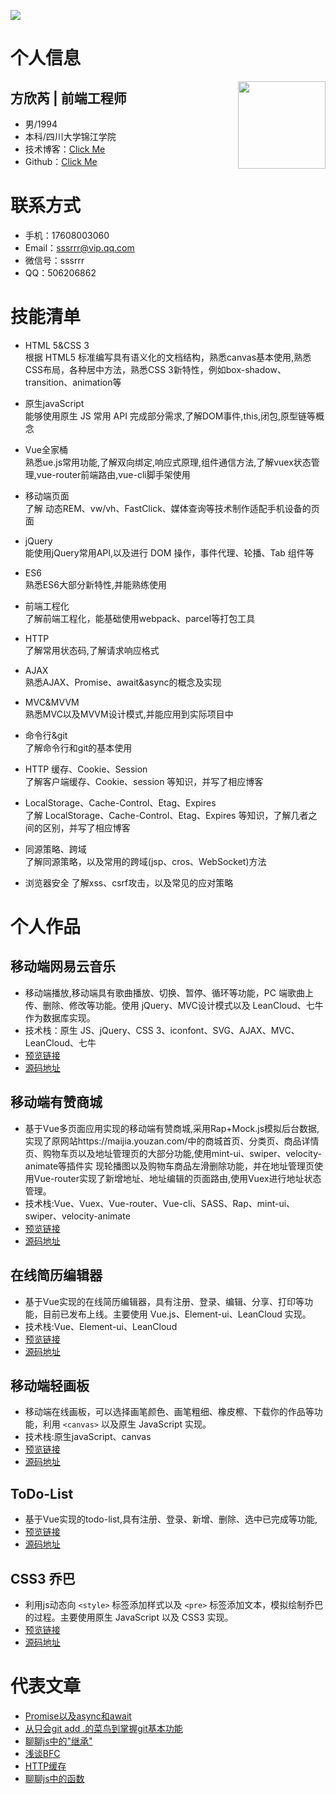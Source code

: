 ![](https://user-gold-cdn.xitu.io/2018/6/11/163edfd5ff4e4197?w=883&h=8&f=png&s=301)
# 个人信息
<img src='http://p9jshisuv.bkt.clouddn.com/18-6-10/76570526.jpg?imageView2/2/w/150' align='right' style=' width:140px;height:100 px'/>

 ## 方欣芮 | 前端工程师
 - 男/1994
 - 本科/四川大学锦江学院 
 - 技术博客：[Click Me](https://juejin.im/user/5a6fdfa1f265da3e33049d05/posts) 
 - Github：[Click Me](https://github.com/bibi941) 

# 联系方式

- 手机：17608003060
- Email：sssrrr@vip.qq.com
- 微信号：sssrrr
- QQ：506206862

# 技能清单
- HTML 5&CSS 3  
根据 HTML5 标准编写具有语义化的文档结构，熟悉canvas基本使用,熟悉CSS布局，各种居中方法，熟悉CSS 3新特性，例如box-shadow、transition、animation等

- 原生javaScript  
能够使用原生 JS 常用 API 完成部分需求,了解DOM事件,this,闭包,原型链等概念

- Vue全家桶  
熟悉ue.js常用功能,了解双向绑定,响应式原理,组件通信方法,了解vuex状态管理,vue-router前端路由,vue-cli脚手架使用

- 移动端页面  
了解 动态REM、vw/vh、FastClick、媒体查询等技术制作适配手机设备的页面

- jQuery  
能使用jQuery常用API,以及进行 DOM 操作，事件代理、轮播、Tab 组件等

- ES6  
熟悉ES6大部分新特性,并能熟练使用

- 前端工程化  
了解前端工程化，能基础使用webpack、parcel等打包工具

- HTTP  
了解常用状态码,了解请求响应格式

- AJAX  
熟悉AJAX、Promise、await&async的概念及实现

- MVC&MVVM  
熟悉MVC以及MVVM设计模式,并能应用到实际项目中

- 命令行&git  
了解命令行和git的基本使用

- HTTP 缓存、Cookie、Session   
了解客户端缓存、Cookie、session 等知识，并写了相应博客

- LocalStorage、Cache-Control、Etag、Expires   
了解 LocalStorage、Cache-Control、Etag、Expires 等知识，了解几者之间的区别，并写了相应博客

- 同源策略、跨域  
了解同源策略，以及常用的跨域(jsp、cros、WebSocket)方法

- 浏览器安全
了解xss、csrf攻击，以及常见的应对策略

# 个人作品
## 移动端网易云音乐
- 移动端播放,移动端具有歌曲播放、切换、暂停、循环等功能，PC 端歌曲上传、删除、修改等功能。使用 jQuery、MVC设计模式以及 LeanCloud、七牛作为数据库实现。
- 技术栈：原生 JS、jQuery、CSS 3、iconfont、SVG、AJAX、MVC、LeanCloud、七牛
- [预览链接](https://bibi941.github.io/music-163-demo/src/) 
- [源码地址](https://github.com/bibi941/music-163-demo)


## 移动端有赞商城
- 基于Vue多页面应用实现的移动端有赞商城,采用Rap+Mock.js模拟后台数据,实现了原网站https://maijia.youzan.com/中的商城首页、分类页、商品详情页、购物车页以及地址管理页的大部分功能,使用mint-ui、swiper、velocity-animate等插件实 现轮播图以及购物车商品左滑删除功能，并在地址管理页使用Vue-router实现了新增地址、地址编辑的页面路由,使用Vuex进行地址状态管理。  
- 技术栈:Vue、Vuex、Vue-router、Vue-cli、SASS、Rap、mint-ui、swiper、velocity-animate
- [预览链接](http://bibi94.gitee.io/vue-youzan/dist/index.html#)
- [源码地址](https://github.com/bibi941/vue-youzan)


## 在线简历编辑器
- 基于Vue实现的在线简历编辑器，具有注册、登录、编辑、分享、打印等功能，目前已发布上线。主要使用 Vue.js、Element-ui、LeanCloud 实现。
- 技术栈:Vue、Element-ui、LeanCloud
- [预览链接](https://bibi941.github.io/vue-resume3-demo/src/index.html)
- [源码地址](https://github.com/bibi941/vue-resume3-demo)

## 移动端轻画板
- 移动端在线画板，可以选择画笔颜色、画笔粗细、橡皮檫、下载你的作品等功能，利用 `<canvas>` 以及原生 JavaScript 实现。
- 技术栈:原生javaScript、canvas
- [预览链接](https://bibi941.github.io/canvas-mobile-demo/index.html)
- [源码地址](https://github.com/bibi941/canvas-mobile-demo)

## ToDo-List
- 基于Vue实现的todo-list,具有注册、登录、新增、删除、选中已完成等功能,
- [预览链接](https://bibi941.github.io/vue-demo/page.html)
- [源码地址](https://github.com/bibi941/vue-demo)


## CSS3 乔巴
- 利用js动态向 `<style>` 标签添加样式以及 `<pre>` 标签添加文本，模拟绘制乔巴的过程。主要使用原生 JavaScript 以及 CSS3 实现。
- [预览链接](https://bibi941.github.io/chopper-animation/index.html)
- [源码地址](https://github.com/bibi941/chopper-animation)

# 代表文章
- [Promise以及async和await](https://juejin.im/post/5b0d56a051882515646dad89)
- [从只会git add .的菜鸟到掌握git基本功能](https://juejin.im/post/5abef8356fb9a028df22bd78)
- [聊聊js中的"继承"](https://juejin.im/post/5af59f316fb9a07ac4801592)
- [浅谈BFC](https://juejin.im/post/5aae3a57f265da23a228e4f5)
- [HTTP缓存](https://juejin.im/post/5ab742f45188255572085797)
- [聊聊js中的函数](https://juejin.im/post/5a781665f265da4e92680593)

